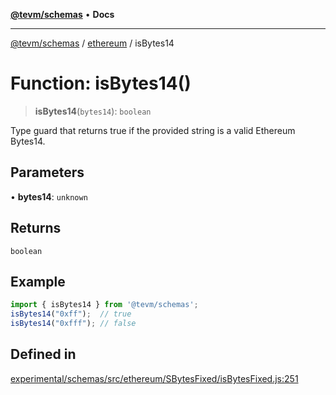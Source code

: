 [**@tevm/schemas**](../../README.md) • **Docs**

***

[@tevm/schemas](../../modules.md) / [ethereum](../README.md) / isBytes14

# Function: isBytes14()

> **isBytes14**(`bytes14`): `boolean`

Type guard that returns true if the provided string is a valid Ethereum Bytes14.

## Parameters

• **bytes14**: `unknown`

## Returns

`boolean`

## Example

```ts
import { isBytes14 } from '@tevm/schemas';
isBytes14("0xff");  // true
isBytes14("0xfff"); // false
````

## Defined in

[experimental/schemas/src/ethereum/SBytesFixed/isBytesFixed.js:251](https://github.com/evmts/tevm-monorepo/blob/main/experimental/schemas/src/ethereum/SBytesFixed/isBytesFixed.js#L251)
